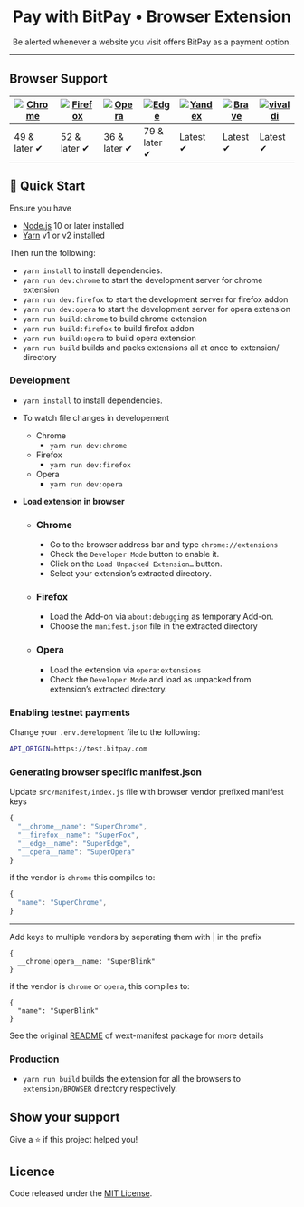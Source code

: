 <h1 align="center">Pay with BitPay &bull; Browser Extension</h1>
<p align="center">Be alerted whenever a website you visit offers BitPay as a payment option.</p>

<hr />

## Browser Support

| [![Chrome](https://raw.github.com/alrra/browser-logos/master/src/chrome/chrome_48x48.png)](/) | [![Firefox](https://raw.github.com/alrra/browser-logos/master/src/firefox/firefox_48x48.png)](/) | [![Opera](https://raw.github.com/alrra/browser-logos/master/src/opera/opera_48x48.png)](/) | [![Edge](https://raw.github.com/alrra/browser-logos/master/src/edge/edge_48x48.png)](/) | [![Yandex](https://raw.github.com/alrra/browser-logos/master/src/yandex/yandex_48x48.png)](/) | [![Brave](https://raw.github.com/alrra/browser-logos/master/src/brave/brave_48x48.png)](/) | [![vivaldi](https://raw.github.com/alrra/browser-logos/master/src/vivaldi/vivaldi_48x48.png)](/) |
--------------------------------------------------------------------------------------------------------------------------------------------------------------------------- | --------------------------------------------------------------------------------------------------------------------------------------------- | ------------------------------------------------------------------------------------------------------------------------ | --------------------------------------------------------------------------------------------------------------------------------------------------------------------------- | ------------------------------------------------------------------------------------------------------------------------------------------------------------------------ | ------------------------------------------------------------------------------------------------------------------------------------------------------------------------------ |------------------------------------------------------------------------------------------------------------------------------------------------------------------------------ |
| 49 & later ✔ | 52 & later ✔ | 36 & later ✔ | 79 & later ✔ | Latest ✔ | Latest ✔ | Latest ✔

## 🚀 Quick Start

Ensure you have 
- [Node.js](https://nodejs.org) 10 or later installed
- [Yarn](https://yarnpkg.com) v1 or v2 installed

Then run the following:
- `yarn install` to install dependencies.
- `yarn run dev:chrome` to start the development server for chrome extension
- `yarn run dev:firefox` to start the development server for firefox addon
- `yarn run dev:opera` to start the development server for opera extension
- `yarn run build:chrome` to build chrome extension
- `yarn run build:firefox` to build firefox addon
- `yarn run build:opera` to build opera extension
- `yarn run build` builds and packs extensions all at once to extension/ directory

### Development

- `yarn install` to install dependencies.
- To watch file changes in developement

  - Chrome
    - `yarn run dev:chrome`
  - Firefox
    - `yarn run dev:firefox`
  - Opera
    - `yarn run dev:opera`

- **Load extension in browser**

  - ### Chrome

    - Go to the browser address bar and type `chrome://extensions`
    - Check the `Developer Mode` button to enable it.
    - Click on the `Load Unpacked Extension…` button.
    - Select your extension’s extracted directory.

  - ### Firefox

    - Load the Add-on via `about:debugging` as temporary Add-on.
    - Choose the `manifest.json` file in the extracted directory

  - ### Opera

    - Load the extension via `opera:extensions`
    - Check the `Developer Mode` and load as unpacked from extension’s extracted directory.


### Enabling testnet payments
Change your `.env.development` file to the following:

```bash
API_ORIGIN=https://test.bitpay.com
```
   
### Generating browser specific manifest.json
Update `src/manifest/index.js` file with browser vendor prefixed manifest keys

```js
{
  "__chrome__name": "SuperChrome",
  "__firefox__name": "SuperFox",
  "__edge__name": "SuperEdge",
  "__opera__name": "SuperOpera"
}
```

if the vendor is `chrome` this compiles to:

```js
{
  "name": "SuperChrome",
}
```

---

Add keys to multiple vendors by seperating them with | in the prefix

```
{
  __chrome|opera__name: "SuperBlink"
}
```

if the vendor is `chrome` or `opera`, this compiles to:

```
{
  "name": "SuperBlink"
}
```

See the original [README](https://github.com/abhijithvijayan/wext-manifest) of wext-manifest package for more details

### Production

- `yarn run build` builds the extension for all the browsers to `extension/BROWSER` directory respectively.

## Show your support

Give a ⭐️ if this project helped you!

## Licence

Code released under the [MIT License](LICENSE).
